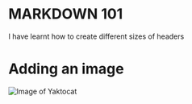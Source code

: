 # MARKDOWN 101
I have learnt how to create different sizes of headers
# Adding an image
![Image of Yaktocat](https://octodex.github.com/images/yaktocat.png)
